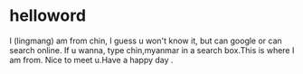 # helloword
I (lingmang) am from chin,
I guess u won't know it, but can google or can search online.
If u wanna, type chin,myanmar in a search box.This is where I am from. 
Nice to meet u.Have a happy day .
